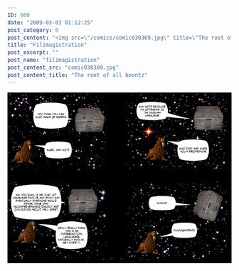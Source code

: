 ```yaml
---
ID: 600
date: "2009-03-03 01:12:25"
post_category: 0
post_content: "<img src=\"/comics/comic030309.jpg\" title=\"The root of all boontz\" />"
title: "Filimagistration"
post_excerpt: ""
post_name: "filimagistration"
post_content_src: "comic030309.jpg"
post_content_title: "The root of all boontz"
---
```



[![The root of all boontz](/comics-hi-res/comic030309.jpg)](/comics-hi-res/comic030309.jpg)

